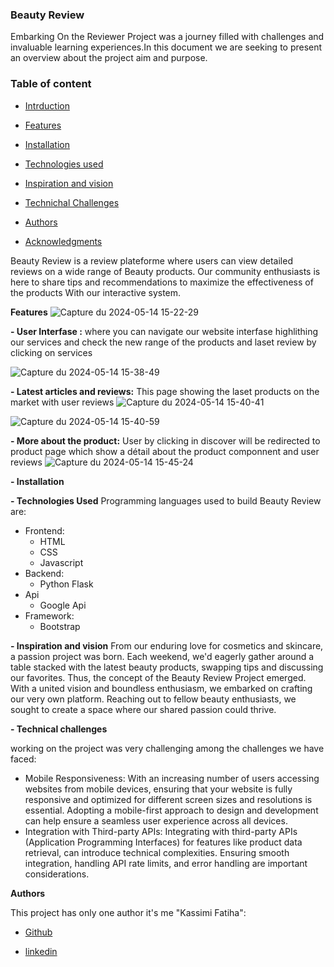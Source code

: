 ### Beauty Review

Embarking On the Reviewer Project was a journey filled with challenges and invaluable learning experiences.In this document we are seeking to present an overview about the project aim and purpose.
### Table of content
- [Intrduction](url)

- [Features](url)

- [Installation](url)

- [Technologies used](url)

- [Inspiration and vision](url)
  
- [Technichal Challenges](url)
  
- [Authors](url)
  
- [Acknowledgments](url)

Beauty Review is a review plateforme  where users can  view detailed reviews on a wide range of Beauty products.  Our community enthusiasts is here to share tips and recommendations to maximize the effectiveness of the products With our interactive system.

**Features**
![Capture du 2024-05-14 15-22-29](https://github.com/Tihaelka/Beauty-Review/assets/133141813/8b4e2dbe-eb8d-4e20-a078-37ff654dce88)

**- User Interfase :** where you can navigate our website interfase highlithing our services and  check  the new range of the products and laset review by clicking on services 
 
![Capture du 2024-05-14 15-38-49](https://github.com/Tihaelka/Beauty-Review/assets/133141813/2484e3fd-06e8-4920-8328-bda13a0c877d)

**- Latest articles and reviews:** This page showing the laset products on the market with  user reviews
![Capture du 2024-05-14 15-40-41](https://github.com/Tihaelka/Beauty-Review/assets/133141813/59cab786-98b6-4244-941e-50700dd0bb2c)

![Capture du 2024-05-14 15-40-59](https://github.com/Tihaelka/Beauty-Review/assets/133141813/df8354c0-3414-4064-94b3-069d67aad3c1)

**- More about the product:** User by clicking in discover will be redirected to product page which show a détail about the product componnent and user reviews
![Capture du 2024-05-14 15-45-24](https://github.com/Tihaelka/Beauty-Review/assets/133141813/5b8ae977-86f4-4b2c-9d4e-be846442678d)

**- Installation**

**- Technologies Used**
Programming languages used to build Beauty Review are:
- Frontend:
     - HTML
     - CSS
     - Javascript
- Backend:
     - Python Flask
- Api
     - Google Api
- Framework:
    - Bootstrap
 
**- Inspiration and vision**
From our enduring love for cosmetics and skincare, a passion project was born. Each weekend, we'd eagerly gather around a table stacked with the latest beauty products, swapping tips and discussing our favorites.
Thus, the concept of the Beauty Review Project emerged. With a united vision and boundless
enthusiasm, we embarked on crafting our very own platform. Reaching out to fellow beauty enthusiasts, we sought to create a space where our shared passion could thrive.

**- Technical challenges**

working on the project was very challenging among the challenges we have faced:
- Mobile Responsiveness: With an increasing number of users accessing websites from mobile devices, ensuring that your website is fully responsive and optimized for different screen sizes and resolutions is essential. Adopting a mobile-first approach to design and development can help ensure a seamless user experience across all devices.
- Integration with Third-party APIs: Integrating with third-party APIs (Application Programming Interfaces) for features like product data retrieval, can introduce technical complexities. Ensuring smooth integration, handling API rate limits, and error handling
are important considerations.

**Authors**

This project has only one author it's me "Kassimi Fatiha":

- [Github](https://github.com/)
  
- [linkedin](https://www.linkedin.com/feed/)
